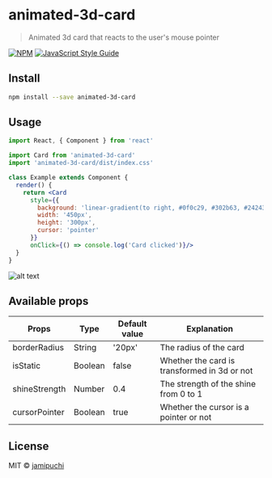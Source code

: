 # animated-3d-card

> Animated 3d card that reacts to the user&#x27;s mouse pointer

[![NPM](https://img.shields.io/npm/v/animated-3d-card.svg)](https://www.npmjs.com/package/animated-3d-card) [![JavaScript Style Guide](https://img.shields.io/badge/code_style-standard-brightgreen.svg)](https://standardjs.com)

## Install

```bash
npm install --save animated-3d-card
```

## Usage

```jsx
import React, { Component } from 'react'

import Card from 'animated-3d-card'
import 'animated-3d-card/dist/index.css'

class Example extends Component {
  render() {
    return <Card       
      style={{
        background: 'linear-gradient(to right, #0f0c29, #302b63, #24243e)',
        width: '450px',
        height: '300px',
        cursor: 'pointer'
      }}
      onClick={() => console.log('Card clicked')}/>
  }
}
```
![alt text](https://i.ibb.co/d7MVJJy/ezgif-com-gif-maker-1.gif)


## Available props
| Props         | Type          | Default value | Explanation   |
| ------------- | ------------- | ------------- | ------------- |
| borderRadius  | String        | '20px'        | The radius of the card              |
| isStatic      | Boolean       | false         | Whether the card is transformed in 3d or not |
| shineStrength | Number        | 0.4              | The strength of the shine from 0 to 1 |
| cursorPointer | Boolean       | true               | Whether the cursor is a pointer or not |


## License

MIT © [jamipuchi](https://github.com/jamipuchi)
